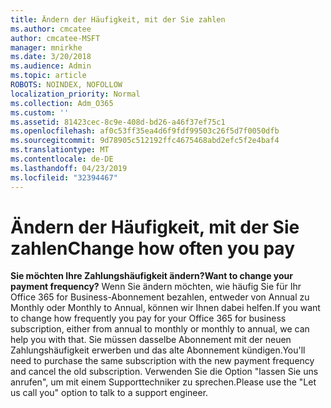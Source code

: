 ```yaml
---
title: Ändern der Häufigkeit, mit der Sie zahlen
ms.author: cmcatee
author: cmcatee-MSFT
manager: mnirkhe
ms.date: 3/20/2018
ms.audience: Admin
ms.topic: article
ROBOTS: NOINDEX, NOFOLLOW
localization_priority: Normal
ms.collection: Adm_O365
ms.custom: ''
ms.assetid: 81423cec-8c9e-408d-bd26-a46f37ef75c1
ms.openlocfilehash: af0c53ff35ea4d6f9fdf99503c26f5d7f0050dfb
ms.sourcegitcommit: 9d78905c512192ffc4675468abd2efc5f2e4baf4
ms.translationtype: MT
ms.contentlocale: de-DE
ms.lasthandoff: 04/23/2019
ms.locfileid: "32394467"
---
```

# <a name="change-how-often-you-pay"></a><span data-ttu-id="bee42-102">Ändern der Häufigkeit, mit der Sie zahlen</span><span class="sxs-lookup"><span data-stu-id="bee42-102">Change how often you pay</span></span>

 <span data-ttu-id="bee42-103">**Sie möchten Ihre Zahlungshäufigkeit ändern?**</span><span class="sxs-lookup"><span data-stu-id="bee42-103">**Want to change your payment frequency?**</span></span> <span data-ttu-id="bee42-104">Wenn Sie ändern möchten, wie häufig Sie für Ihr Office 365 for Business-Abonnement bezahlen, entweder von Annual zu Monthly oder Monthly to Annual, können wir Ihnen dabei helfen.</span><span class="sxs-lookup"><span data-stu-id="bee42-104">If you want to change how frequently you pay for your Office 365 for business subscription, either from annual to monthly or monthly to annual, we can help you with that.</span></span> <span data-ttu-id="bee42-105">Sie müssen dasselbe Abonnement mit der neuen Zahlungshäufigkeit erwerben und das alte Abonnement kündigen.</span><span class="sxs-lookup"><span data-stu-id="bee42-105">You'll need to purchase the same subscription with the new payment frequency and cancel the old subscription.</span></span> <span data-ttu-id="bee42-106">Verwenden Sie die Option "lassen Sie uns anrufen", um mit einem Supporttechniker zu sprechen.</span><span class="sxs-lookup"><span data-stu-id="bee42-106">Please use the "Let us call you" option to talk to a support engineer.</span></span> 
  

